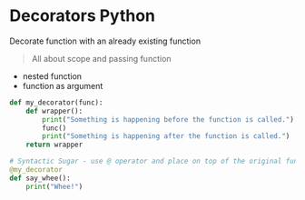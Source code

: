 # Decorators Python

Decorate function with an already existing function

> All about scope and passing function

- nested function
- function as argument

```python
def my_decorator(func):
    def wrapper():
        print("Something is happening before the function is called.")
        func()
        print("Something is happening after the function is called.")
    return wrapper

# Syntactic Sugar - use @ operator and place on top of the original function
@my_decorator
def say_whee():
    print("Whee!")
```
